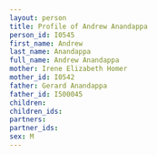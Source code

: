 ```yaml
---
layout: person
title: Profile of Andrew Anandappa
person_id: I0545
first_name: Andrew
last_name: Anandappa
full_name: Andrew Anandappa
mother: Irene Elizabeth Homer
mother_id: I0542
father: Gerard Anandappa
father_id: I500045
children:
children_ids:
partners:
partner_ids:
sex: M
---
```


